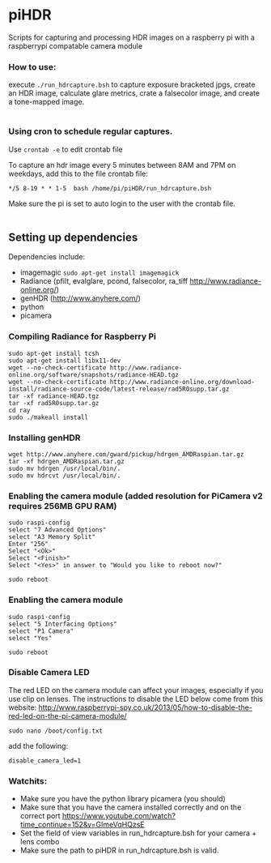 # piHDR
Scripts for capturing and processing HDR images on a raspberry pi with a raspberrypi compatable camera module
  


### How to use:
execute `./run_hdrcapture.bsh` to capture exposure bracketed jpgs, create an HDR image, calculate glare metrics, crate a falsecolor image, and create a tone-mapped image.  
<br>

### Using cron to schedule regular captures.
Use `crontab -e` to edit crontab file
  
To capture an hdr image every 5 minutes between 8AM and 7PM on weekdays, add this to the file crontab file:
```
*/5 8-19 * * 1-5  bash /home/pi/piHDR/run_hdrcapture.bsh
```
Make sure the pi is set to auto login to the user with the crontab file.
<br>
<br>

## Setting up dependencies
Dependencies include:
* imagemagic ```sudo apt-get install imagemagick```
* Radiance (pfilt, evalglare, pcond, falsecolor, ra_tiff http://www.radiance-online.org/)
* genHDR (http://www.anyhere.com/)
* python
* picamera

### Compiling Radiance for Raspberry Pi
```
sudo apt-get install tcsh
sudo apt-get install libx11-dev
wget --no-check-certificate http://www.radiance-online.org/software/snapshots/radiance-HEAD.tgz
wget --no-check-certificate http://www.radiance-online.org/download-install/radiance-source-code/latest-release/rad5R0supp.tar.gz
tar -xf radiance-HEAD.tgz
tar -xf rad5R0supp.tar.gz
cd ray
sudo ./makeall install
```

### Installing genHDR
```
wget http://www.anyhere.com/gward/pickup/hdrgen_AMDRaspian.tar.gz
tar -xf hdrgen_AMDRaspian.tar.gz
sudo mv hdrgen /usr/local/bin/.
sudo mv hdrcvt /usr/local/bin/.
```

### Enabling the camera module (added resolution for PiCamera v2 requires 256MB GPU RAM)
```
sudo raspi-config
select "7 Advanced Options"
select "A3 Memory Split"
Enter "256"
Select "<Ok>"
Select "<Finish>"
Select "<Yes>" in answer to "Would you like to reboot now?"

sudo reboot
```

### Enabling the camera module
```
sudo raspi-config
select "5 Interfacing Options"
select "P1 Camera"
select "Yes"

sudo reboot
```

### Disable Camera LED ###
The red LED on the camera module can affect your images, especially if you use clip on lenses. The instructions to disable the LED below come from this website: http://www.raspberrypi-spy.co.uk/2013/05/how-to-disable-the-red-led-on-the-pi-camera-module/
```
sudo nano /boot/config.txt
```
add the following:
```
disable_camera_led=1
```

### Watchits: ###
* Make sure you have the python library picamera (you should)
* Make sure that you have the camera installed correctly and on the correct port
https://www.youtube.com/watch?time_continue=152&v=GImeVqHQzsE
* Set the field of view variables in run_hdrcapture.bsh for your camera + lens combo
* Make sure the path to piHDR in run_hdrcapture.bsh is valid.

 
